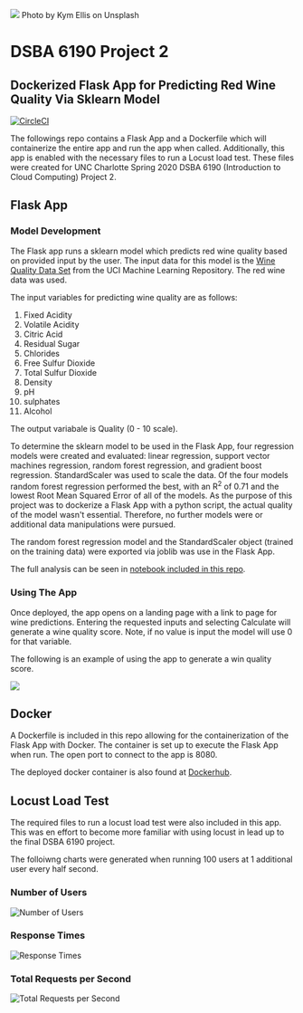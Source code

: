 ![](https://github.com/canfielder/DSBA-6190_Proj2/blob/master/static/kym-ellis-aF1NPSnDQLw-unsplash.jpg)
Photo by Kym Ellis on Unsplash

# DSBA 6190 Project 2
## Dockerized Flask App for Predicting Red Wine Quality Via Sklearn Model
[![CircleCI](https://circleci.com/gh/canfielder/DSBA-6190_Proj2.svg?style=svg)](https://circleci.com/gh/canfielder/DSBA-6190_Proj2)

The followings repo contains a Flask App and a Dockerfile which will containerize the entire app and run the app when called. Additionally, this app is enabled with the necessary files to run a Locust load test. These files were created for UNC Charlotte Spring 2020 DSBA 6190 (Introduction to Cloud Computing) Project 2.

## Flask App
### Model Development
The Flask app runs a sklearn model which predicts red wine quality based on provided input by the user. The input data for this model is the [Wine Quality Data Set](https://archive.ics.uci.edu/ml/datasets/Wine+Quality) from the UCI Machine Learning Repository. The red wine data was used.

The input variables for predicting wine quality are as follows:
1. Fixed Acidity
2. Volatile Acidity
3. Citric Acid
4. Residual Sugar
5. Chlorides
6. Free Sulfur Dioxide
7. Total Sulfur Dioxide
8. Density
9. pH
10. sulphates
11. Alcohol

The output variabale is Quality (0 - 10 scale). 

To determine the sklearn model to be used in the Flask App, four regression models were created and evaluated: linear regression, support vector machines regression, random forest regression, and gradient boost regression. StandardScaler was used to scale the data. Of the four models random forest regression performed the best, with an R<sup>2</sup> of 0.71 and the lowest Root Mean Squared Error of all of the models. As the purpose of this project was to dockerize a Flask App with a python script, the actual quality of the model wasn't essential. Therefore, no further models were or additional data manipulations were pursued. 

The random forest regression model and the StandardScaler object (trained on the training data) were exported via joblib was use in the Flask App. 

The full analysis can be seen in [notebook included in this repo](https://github.com/canfielder/DSBA-6190_Proj2/tree/master/wine_predict).

### Using The App
Once deployed, the app opens on a landing page with a link to page for wine predictions. Entering the requested inputs and selecting Calculate will generate a wine quality score. Note, if no value is input the model will use 0 for that variable.

The following is an example of using the app to generate a win quality score.

![](https://github.com/canfielder/DSBA-6190_Proj2/blob/master/static/2020-02-17%2012_45_29-Predict%20Red%20Wine%20Quality%20with%20Sklearn%20Model.png)

## Docker
A Dockerfile is included in this repo allowing for the containerization of the Flask App with Docker. The container is set up to execute the Flask App when run. The open port to connect to the app is 8080.

The deployed docker container is also found at [Dockerhub](https://hub.docker.com/repository/docker/canfielder/dsba-6190_proj2_docker). 

## Locust Load Test
The required files to run a locust load test were also included in this app. This was en effort to become more familiar with using locust in lead up to the final DSBA 6190 project. 

The folloiwng charts were generated when running 100 users at 1 additional user every half second.

### Number of Users
![Number of Users](https://github.com/canfielder/DSBA-6190_Proj2/blob/master/static/number_of_users_1581880283.png)

### Response Times
![Response Times](https://github.com/canfielder/DSBA-6190_Proj2/blob/master/static/response_times_(ms)_1581880283.png)

### Total Requests per Second
![Total Requests per Second ](https://github.com/canfielder/DSBA-6190_Proj2/blob/master/static/total_requests_per_second_1581880283.png)
